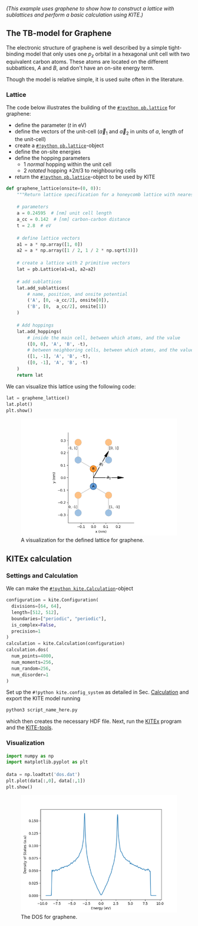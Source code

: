 *(This example uses graphene to show how to construct a lattice with sublattices and perform a basic calculation using KITE.)*
## The TB-model for Graphene

The electronic structure of graphene is well described by a simple tight-binding model that only uses one $p_z$ orbital
in a hexagonal unit cell with two equivalent carbon atoms.
These atoms are located on the different subbattices, *A* and *B*, and don't have an on-site energy term.

Though the model is relative simple, it is used suite often in the literature.

### Lattice
The code below illustrates the building of the [`#!python pb.lattice`][lattice] for graphene:

* define the parameter ($t$ in eV)
* define the vectors of the unit-cell ($\vec a_1$ and $\vec a_2$ in units of $a$, length of the unit-cell)
* create a [`#!python pb.lattice`][lattice]-object
* define the on-site energies
* define the hopping parameters
    * 1 *normal* hopping within the unit cell
    * 2 *rotated* hopping $\pm 2 \pi/3$ to neighbouring cells
* return the [`#!python pb.lattice`][lattice]-object to be used by KITE

``` python linenums="1"
def graphene_lattice(onsite=(0, 0)):
    """Return lattice specification for a honeycomb lattice with nearest neighbor hoppings"""

    # parameters
    a = 0.24595  # [nm] unit cell length
    a_cc = 0.142  # [nm] carbon-carbon distance
    t = 2.8  # eV

    # define lattice vectors
    a1 = a * np.array([1, 0])
    a2 = a * np.array([1 / 2, 1 / 2 * np.sqrt(3)])

    # create a lattice with 2 primitive vectors
    lat = pb.Lattice(a1=a1, a2=a2)

    # add sublattices
    lat.add_sublattices(
        # name, position, and onsite potential
        ('A', [0, -a_cc/2], onsite[0]),
        ('B', [0,  a_cc/2], onsite[1])
    )

    # Add hoppings
    lat.add_hoppings(
        # inside the main cell, between which atoms, and the value
        ([0, 0], 'A', 'B', -t),
        # between neighboring cells, between which atoms, and the value
        ([1, -1], 'A', 'B', -t),
        ([0, -1], 'A', 'B', -t)
    )
    return lat
```

We can visualize this lattice using the following code:

``` python linenums="1"
lat = graphene_lattice()
lat.plot()
plt.show()
```

<div>
  <figure>
    <img src="../../../assets/images/getting_started/graphene_example.png" style="width: 40em;"/>
    <figcaption>A visualization for the defined lattice for graphene.</figcaption>
  </figure>
</div>

## KITEx calculation
### Settings and Calculation
We can make the [`#!python kite.Calculation`][calculation]-object
``` python linenums="1"
configuration = kite.Configuration(
  divisions=[64, 64],
  length=[512, 512],
  boundaries=["periodic", "periodic"],
  is_complex=False,
  precision=1
)
calculation = kite.Calculation(configuration)
calculation.dos(
  num_points=4000,
  num_moments=256,
  num_random=256,
  num_disorder=1
)
```
Set up the `#!python kite.config_system` as detailed in Sec. [Calculation][calculation] and export the KITE model running
``` bash
python3 script_name_here.py
```
which then creates the necessary HDF file. Next, run the [KITEx][kitex] program and the [KITE-tools][kitetools].

### Visualization

``` python linenums="1"
import numpy as np
import matplotlib.pyplot as plt

data = np.loadtxt('dos.dat')
plt.plot(data[:,0], data[:,1])
plt.show()
```

<div>
  <figure>
    <img src="../../../assets/images/getting_started/first_calculation.png" style="width: 40em;" />
    <figcaption>The DOS for graphene.</figcaption>
  </figure>
</div>

[tutorial]: ../index.md
[calculation]: ../../api/kite.md#calculation
[getting_started]: ../index.md
[lattice]: https://docs.pybinding.site/en/stable/_api/pybinding.Lattice.html
[kitex]: ../../api/kitex.md
[kitetools]: ../../api/kite-tools.md